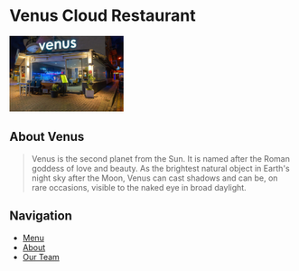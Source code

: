 # Venus Cloud Restaurant

<img src="images/venus_restaurant.jpg" width="40%" height="40%" />

## About Venus

> Venus is the second planet from the Sun. It is named after the Roman goddess of love and beauty. As the brightest natural object in Earth's night sky after the Moon, Venus can cast shadows and can be, on rare occasions, visible to the naked eye in broad daylight.

## Navigation

- [Menu](menu.md)
- [About](aboot.md)
- [Our Team](team.md)